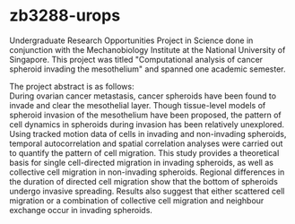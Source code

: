 # zb3288-urops
Undergraduate Research Opportunities Project in Science done in conjunction with the Mechanobiology Institute at the National University of Singapore. This project was titled "Computational analysis of cancer spheroid invading the mesothelium" and spanned one academic semester.

The project abstract is as follows:\
During ovarian cancer metastasis, cancer spheroids have been found to invade and clear the mesothelial layer. Though tissue-level models of spheroid invasion of the mesothelium have been proposed, the pattern of cell dynamics in spheroids during invasion has been relatively unexplored. Using tracked motion data of cells in invading and non-invading spheroids, temporal autocorrelation and spatial correlation analyses were carried out to quantify the pattern of cell migration. This study provides a theoretical basis for single cell-directed migration in invading spheroids, as well as collective cell migration in non-invading spheroids. Regional differences in the duration of directed cell migration show that the bottom of spheroids undergo invasive spreading. Results also suggest that either scattered cell migration or a combination of collective cell migration and neighbour exchange occur in invading spheroids.
